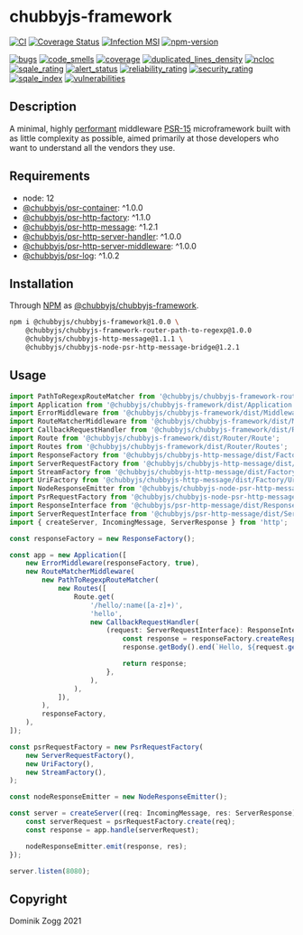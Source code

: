 # chubbyjs-framework

[![CI](https://github.com/chubbyjs/chubbyjs-framework/workflows/CI/badge.svg?branch=master)](https://github.com/chubbyjs/chubbyjs-framework/actions?query=workflow%3ACI)
[![Coverage Status](https://coveralls.io/repos/github/chubbyjs/chubbyjs-framework/badge.svg?branch=master)](https://coveralls.io/github/chubbyjs/chubbyjs-framework?branch=master)
[![Infection MSI](https://badge.stryker-mutator.io/github.com/chubbyjs/chubbyjs-framework/master)](https://dashboard.stryker-mutator.io/reports/github.com/chubbyjs/chubbyjs-framework/master)
[![npm-version](https://img.shields.io/npm/v/@chubbyjs/chubbyjs-framework.svg)](https://www.npmjs.com/package/@chubbyjs/chubbyjs-framework)

[![bugs](https://sonarcloud.io/api/project_badges/measure?project=chubbyjs_chubbyjs-framework&metric=bugs)](https://sonarcloud.io/dashboard?id=chubbyjs_chubbyjs-framework)
[![code_smells](https://sonarcloud.io/api/project_badges/measure?project=chubbyjs_chubbyjs-framework&metric=code_smells)](https://sonarcloud.io/dashboard?id=chubbyjs_chubbyjs-framework)
[![coverage](https://sonarcloud.io/api/project_badges/measure?project=chubbyjs_chubbyjs-framework&metric=coverage)](https://sonarcloud.io/dashboard?id=chubbyjs_chubbyjs-framework)
[![duplicated_lines_density](https://sonarcloud.io/api/project_badges/measure?project=chubbyjs_chubbyjs-framework&metric=duplicated_lines_density)](https://sonarcloud.io/dashboard?id=chubbyjs_chubbyjs-framework)
[![ncloc](https://sonarcloud.io/api/project_badges/measure?project=chubbyjs_chubbyjs-framework&metric=ncloc)](https://sonarcloud.io/dashboard?id=chubbyjs_chubbyjs-framework)
[![sqale_rating](https://sonarcloud.io/api/project_badges/measure?project=chubbyjs_chubbyjs-framework&metric=sqale_rating)](https://sonarcloud.io/dashboard?id=chubbyjs_chubbyjs-framework)
[![alert_status](https://sonarcloud.io/api/project_badges/measure?project=chubbyjs_chubbyjs-framework&metric=alert_status)](https://sonarcloud.io/dashboard?id=chubbyjs_chubbyjs-framework)
[![reliability_rating](https://sonarcloud.io/api/project_badges/measure?project=chubbyjs_chubbyjs-framework&metric=reliability_rating)](https://sonarcloud.io/dashboard?id=chubbyjs_chubbyjs-framework)
[![security_rating](https://sonarcloud.io/api/project_badges/measure?project=chubbyjs_chubbyjs-framework&metric=security_rating)](https://sonarcloud.io/dashboard?id=chubbyjs_chubbyjs-framework)
[![sqale_index](https://sonarcloud.io/api/project_badges/measure?project=chubbyjs_chubbyjs-framework&metric=sqale_index)](https://sonarcloud.io/dashboard?id=chubbyjs_chubbyjs-framework)
[![vulnerabilities](https://sonarcloud.io/api/project_badges/measure?project=chubbyjs_chubbyjs-framework&metric=vulnerabilities)](https://sonarcloud.io/dashboard?id=chubbyjs_chubbyjs-framework)

## Description

A minimal, highly [performant][2] middleware [PSR-15][3] microframework built with as little complexity as possible, aimed primarily at those developers who want to understand all the vendors they use.

## Requirements

 * node: 12
 * [@chubbyjs/psr-container][4]: ^1.0.0
 * [@chubbyjs/psr-http-factory][5]: ^1.1.0
 * [@chubbyjs/psr-http-message][6]: ^1.2.1
 * [@chubbyjs/psr-http-server-handler][7]: ^1.0.0
 * [@chubbyjs/psr-http-server-middleware][8]: ^1.0.0
 * [@chubbyjs/psr-log][9]: ^1.0.2

## Installation

Through [NPM](https://www.npmjs.com) as [@chubbyjs/chubbyjs-framework][1].

```sh
npm i @chubbyjs/chubbyjs-framework@1.0.0 \
    @chubbyjs/chubbyjs-framework-router-path-to-regexp@1.0.0
    @chubbyjs/chubbyjs-http-message@1.1.1 \
    @chubbyjs/chubbyjs-node-psr-http-message-bridge@1.2.1
```

## Usage

```ts
import PathToRegexpRouteMatcher from '@chubbyjs/chubbyjs-framework-router-path-to-regexp/dist/PathToRegexpRouteMatcher';
import Application from '@chubbyjs/chubbyjs-framework/dist/Application';
import ErrorMiddleware from '@chubbyjs/chubbyjs-framework/dist/Middleware/ErrorMiddleware';
import RouteMatcherMiddleware from '@chubbyjs/chubbyjs-framework/dist/Middleware/RouteMatcherMiddleware';
import CallbackRequestHandler from '@chubbyjs/chubbyjs-framework/dist/RequestHandler/CallbackRequestHandler';
import Route from '@chubbyjs/chubbyjs-framework/dist/Router/Route';
import Routes from '@chubbyjs/chubbyjs-framework/dist/Router/Routes';
import ResponseFactory from '@chubbyjs/chubbyjs-http-message/dist/Factory/ResponseFactory';
import ServerRequestFactory from '@chubbyjs/chubbyjs-http-message/dist/Factory/ServerRequestFactory';
import StreamFactory from '@chubbyjs/chubbyjs-http-message/dist/Factory/StreamFactory';
import UriFactory from '@chubbyjs/chubbyjs-http-message/dist/Factory/UriFactory';
import NodeResponseEmitter from '@chubbyjs/chubbyjs-node-psr-http-message-bridge/dist/NodeResponseEmitter';
import PsrRequestFactory from '@chubbyjs/chubbyjs-node-psr-http-message-bridge/dist/PsrRequestFactory';
import ResponseInterface from '@chubbyjs/psr-http-message/dist/ResponseInterface';
import ServerRequestInterface from '@chubbyjs/psr-http-message/dist/ServerRequestInterface';
import { createServer, IncomingMessage, ServerResponse } from 'http';

const responseFactory = new ResponseFactory();

const app = new Application([
    new ErrorMiddleware(responseFactory, true),
    new RouteMatcherMiddleware(
        new PathToRegexpRouteMatcher(
            new Routes([
                Route.get(
                    '/hello/:name([a-z]+)',
                    'hello',
                    new CallbackRequestHandler(
                        (request: ServerRequestInterface): ResponseInterface => {
                            const response = responseFactory.createResponse(200);
                            response.getBody().end(`Hello, ${request.getAttribute('name')}`);

                            return response;
                        },
                    ),
                ),
            ]),
        ),
        responseFactory,
    ),
]);

const psrRequestFactory = new PsrRequestFactory(
    new ServerRequestFactory(),
    new UriFactory(),
    new StreamFactory(),
);

const nodeResponseEmitter = new NodeResponseEmitter();

const server = createServer((req: IncomingMessage, res: ServerResponse) => {
    const serverRequest = psrRequestFactory.create(req);
    const response = app.handle(serverRequest);

    nodeResponseEmitter.emit(response, res);
});

server.listen(8080);
```

## Copyright

Dominik Zogg 2021

[1]: https://www.npmjs.com/package/@chubbyjs/chubbyjs-framework
[2]: https://web-frameworks-benchmark.netlify.app/result
[3]: https://www.npmjs.com/package/@chubbyjs/psr-http-server-middleware
[4]: https://www.npmjs.com/package/@chubbyjs/psr-container
[5]: https://www.npmjs.com/package/@chubbyjs/psr-http-factory
[6]: https://www.npmjs.com/package/@chubbyjs/psr-http-message
[7]: https://www.npmjs.com/package/@chubbyjs/psr-http-server-handler
[8]: https://www.npmjs.com/package/@chubbyjs/psr-http-server-middleware
[9]: https://www.npmjs.com/package/@chubbyjs/psr-log
